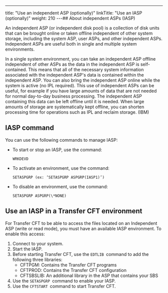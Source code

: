 ---
title: "Use an independent ASP (optionally)"
linkTitle: "Use an IASP (optionally)"
weight: 210
---## About independent ASPs (IASP)

An independent ASP (or independent disk pool) is a collection of disk units that can be brought online or taken offline independent of other system storage, including the system ASP, user ASPs, and other independent ASPs. Independent ASPs are useful both in single and multiple system environments.

In a single system environment, you can take an independent ASP offline independent of other ASPs as the data in the independent ASP is self-contained. This means that all of the necessary system information associated with the independent ASP's data is contained within the independent ASP. You can also bring the independent ASP online while the system is active (no IPL required). This use of independent ASPs can be useful, for example if you have large amounts of data that are not needed for normal day-to-day business processing. The independent ASP containing this data can be left offline until it is needed. When large amounts of storage are systematically kept offline, you can shorten processing time for operations such as IPL and reclaim storage. (IBM)

## IASP command

You can use the following commands to manage IASP:

- To start or stop an IASP, use the command:  
    ```
    WRKDEVD
    ```
- To activate an environment, use the command:  
    ```
    SETASPGRP (ex: ‘SETASPGRP ASPGRP(IASP1)’)
    ```
- To disable an environment, use the command:  
    ```
    SETASPGRP ASPGRP(\*NONE)
    ```

## Use an IASP in a Transfer CFT environment

For Transfer CFT to be able to access the files located on an Independent ASP (write or read mode), you must have an available IASP environment. To enable this access:

1. Connect to your system.
1. Start the IASP.
1. Before starting Transfer CFT, use the `EDTLIB `command to add the following three libraries:
    -   CFTPGM: Contains the Transfer CFT programs
    -   CFTPROD: Contains the Transfer CFT configuration
    -   CFTSBSLIB: An additional library in the ASP that contains your SBS
1. Use the `SETASPGRP `command to enable your IASP.
1. Use the `CFTSTART `command to start Transfer CFT.

